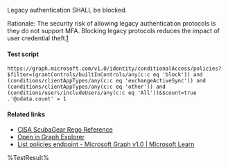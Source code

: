 Legacy authentication SHALL be blocked.

Rationale: The security risk of allowing legacy authentication protocols is they do not support MFA. Blocking legacy protocols reduces the impact of user credential theft.[1](https://www.cisa.gov/resources-tools/services/secure-cloud-business-applications-scuba-project)

#### Test script
```
https://graph.microsoft.com/v1.0/identity/conditionalAccess/policies?$filter=(grantControls/builtInControls/any(c:c eq 'block')) and (conditions/clientAppTypes/any(c:c eq 'exchangeActiveSync')) and (conditions/clientAppTypes/any(c:c eq 'other')) and (conditions/users/includeUsers/any(c:c eq 'All'))&$count=true
.'@odata.count' = 1
```

#### Related links

- [CISA ScubaGear Rego Reference](https://github.com/cisagov/ScubaGear/blob/main/PowerShell/ScubaGear/Rego/AADConfig.rego#L47)
- [Open in Graph Explorer](https://developer.microsoft.com/en-us/graph/graph-explorer?request=identity%2FconditionalAccess%2Fpolicies%3F%24filter%3D(grantControls%2FbuiltInControls%2Fany(c%3Ac%2Beq%2B'block'))%2Band%2B(conditions%2FclientAppTypes%2Fany(c%3Ac%2Beq%2B'exchangeActiveSync'))%2Band%2B(conditions%2FclientAppTypes%2Fany(c%3Ac%2Beq%2B'other'))%2Band%2B(conditions%2Fusers%2FincludeUsers%2Fany(c%3Ac%2Beq%2B'All'))%26%24count%3Dtrue&method=GET&version=v1.0&GraphUrl=https://graph.microsoft.com)
- [List policies endpoint - Microsoft Graph v1.0 | Microsoft Learn](https://learn.microsoft.com/en-us/graph/api/conditionalaccessroot-list-policies?view=graph-rest-1.0)

<!--- Results --->
%TestResult%